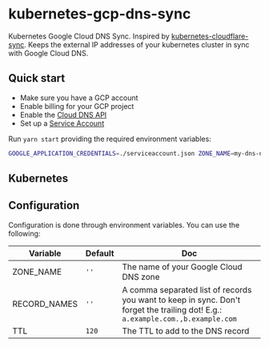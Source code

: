 # kubernetes-gcp-dns-sync

Kubernetes Google Cloud DNS Sync. Inspired by [kubernetes-cloudflare-sync](https://github.com/calebdoxsey/kubernetes-cloudflare-sync). Keeps the external IP addresses of your kubernetes cluster in sync with Google Cloud DNS.

## Quick start

* Make sure you have a GCP account
* Enable billing for your GCP project
* Enable the [Cloud DNS API](https://console.cloud.google.com/flows/enableapi?apiid=dns.googleapis.com)
* Set up a [Service Account](https://cloud.google.com/docs/authentication/getting-started)

Run `yarn start` providing the required environment variables:

```sh
GOOGLE_APPLICATION_CREDENTIALS=./serviceaccount.json ZONE_NAME=my-dns-name RECORD_NAMES=a.example.com.,b.example.com. yarn start
```

## Kubernetes

## Configuration

Configuration is done through environment variables. You can use the following:

| Variable | Default | Doc |
| --- | --- | --- |
| ZONE_NAME | `''` | The name of your Google Cloud DNS zone |
| RECORD_NAMES | `''` | A comma separated list of records you want to keep in sync. Don't forget the trailing dot! E.g.: `a.example.com.,b.example.com` |
| TTL | `120` | The TTL to add to the DNS record |
